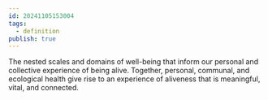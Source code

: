 ```yaml
---
id: 20241105153004
tags:
  - definition
publish: true
---
```

The nested scales and domains of well-being that inform our personal and collective experience of being alive. Together, personal, communal, and ecological health give rise to an experience of aliveness that is meaningful, vital, and connected.
